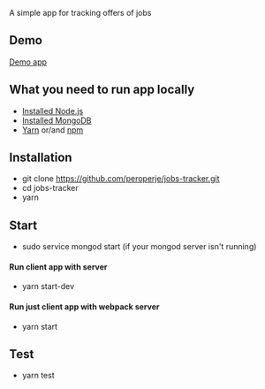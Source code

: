 A simple app for tracking offers of jobs

## Demo
[Demo app](https://damp-wave-50887.herokuapp.com/)

## What you need to run app locally
- [Installed Node.js](https://nodejs.org/en/)
- [Installed MongoDB](https://www.mongodb.com/)
- [Yarn](http://yargs.js.org/) or/and [npm](https://www.npmjs.com/)

## Installation
- git clone https://github.com/peroperje/jobs-tracker.git
- cd jobs-tracker
- yarn

## Start
- sudo service mongod start (if your mongod server isn't running)
#### Run client app with server
- yarn start-dev
#### Run just client app with webpack server
- yarn start

## Test

- yarn test

